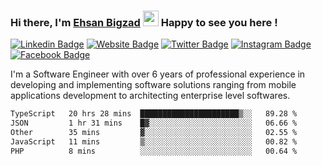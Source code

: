 ### Hi there, I'm <a href="https://ehsanbigzad.com" target="_blank">Ehsan Bigzad</a> <img src="https://media.giphy.com/media/hvRJCLFzcasrR4ia7z/giphy.gif" width="25px" height="25px"> Happy to see you here !

[![Linkedin Badge](https://img.shields.io/badge/-LinkedIn-0e76a8?style=flat-square&logo=Linkedin&logoColor=white)](https://linkedin.com/in/EhsanBigzad)
[![Website Badge](https://img.shields.io/badge/Website-3b5998?style=flat-square&logo=google-chrome&logoColor=white)](https://ehsanbigzad.com)
[![Twitter Badge](https://img.shields.io/badge/-Twitter-00acee?style=flat-square&logo=Twitter&logoColor=white)](https://twitter.com/EhsanBigzad)
[![Instagram Badge](https://img.shields.io/badge/-Instagram-e4405f?style=flat-square&logo=Instagram&logoColor=white)](https://instagram.com/ehsanbigzad/)
[![Facebook Badge](https://img.shields.io/badge/-Facebook-0088cc?style=flat-square&logo=Facebook&logoColor=white)](https://facebook.com/EhsanBigzad7)

I'm a Software Engineer with over 6 years of professional experience
in developing and implementing software solutions ranging from mobile applications development to architecting enterprise level softwares.

<!--START_SECTION:waka-->

```txt
TypeScript   20 hrs 28 mins  ██████████████████████▒░░   89.28 %
JSON         1 hr 31 mins    █▓░░░░░░░░░░░░░░░░░░░░░░░   06.66 %
Other        35 mins         ▓░░░░░░░░░░░░░░░░░░░░░░░░   02.55 %
JavaScript   11 mins         ▒░░░░░░░░░░░░░░░░░░░░░░░░   00.82 %
PHP          8 mins          ░░░░░░░░░░░░░░░░░░░░░░░░░   00.64 %
```

<!--END_SECTION:waka-->
